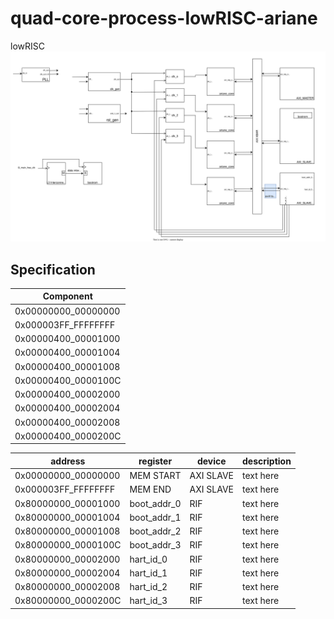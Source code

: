 # quad-core-process-lowRISC-ariane
lowRISC <br>
<img src=./doc/diagrams/project_top.svg>

## Specification
|Component
|-----------|
|0x00000000_00000000|MEM START  |AXI SLAVE|text here
|0x000003FF_FFFFFFFF|MEM END    |AXI SLAVE|text here
|0x00000400_00001000|boot_addr_0|RIF      |text here
|0x00000400_00001004|boot_addr_1|RIF      |text here
|0x00000400_00001008|boot_addr_2|RIF      |text here
|0x00000400_0000100C|boot_addr_3|RIF      |text here
|0x00000400_00002000|hart_id_0  |RIF      |text here
|0x00000400_00002004|hart_id_1  |RIF      |text here
|0x00000400_00002008|hart_id_2  |RIF      |text here
|0x00000400_0000200C|hart_id_3  |RIF      |text here

|address            |register   |device   |description
|-------------------|-----------|---------|-----------
|0x00000000_00000000|MEM START  |AXI SLAVE|text here
|0x000003FF_FFFFFFFF|MEM END    |AXI SLAVE|text here
|0x80000000_00001000|boot_addr_0|RIF      |text here
|0x80000000_00001004|boot_addr_1|RIF      |text here
|0x80000000_00001008|boot_addr_2|RIF      |text here
|0x80000000_0000100C|boot_addr_3|RIF      |text here
|0x80000000_00002000|hart_id_0  |RIF      |text here
|0x80000000_00002004|hart_id_1  |RIF      |text here
|0x80000000_00002008|hart_id_2  |RIF      |text here
|0x80000000_0000200C|hart_id_3  |RIF      |text here
